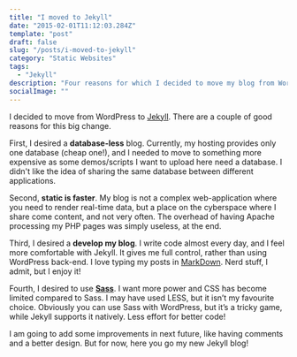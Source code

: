 ```yaml
---
title: "I moved to Jekyll"
date: "2015-02-01T11:12:03.284Z"
template: "post"
draft: false
slug: "/posts/i-moved-to-jekyll"
category: "Static Websites"
tags:
  - "Jekyll"
description: "Four reasons for which I decided to move my blog from WordPress to Jekyll."
socialImage: ""
---
```


I decided to move from WordPress to [Jekyll](https://jekyllrb.com/). There are a couple of good reasons for this big change.

First, I desired a **database-less** blog. Currently, my hosting provides only one database (cheap one!), and I needed to move to something more expensive as some demos/scripts I want to upload here need a database. I didn't like the idea of sharing the same database between different applications.

Second, **static is faster**. My blog is not a complex web-application where you need to render real-time data, but a place on the cyberspace where I share come content, and not very often. The overhead of having Apache processing my PHP pages was simply useless, at the end.

Third, I desired a **develop my blog**. I write code almost every day, and I feel more comfortable with Jekyll. It gives me full control, rather than using WordPress back-end. I love typing my posts in [MarkDown](https://en.wikipedia.org/wiki/Markdown). Nerd stuff, I admit, but I enjoy it!

Fourth, I desired to use [**Sass**](https://sass-lang.com/). I want more power and CSS has become limited compared to Sass. I may have used LESS, but it isn’t my favourite choice. Obviously you can use Sass with WordPress, but it’s a tricky game, while Jekyll supports it natively. Less effort for better code!

I am going to add some improvements in next future, like having comments and a better design. But for now, here you go my new Jekyll blog!
